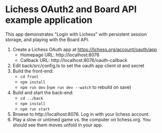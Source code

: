 # Lichess OAuth2 and Board API example application

This app demonstrates "Login with Lichess"
with persistent session storage,
and playing with the Board API.

1. Create a Lichess OAuth app at https://lichess.org/account/oauth/app
   - Homepage URL: http://localhost:8076
   - Callback URL: http://localhost:8076/oauth-callback
2. Edit back/src/config.ts to set the oauth app client id and secret
3. Build the front-end:
   - `cd front`
   - `npm install`
   - `npm run dev` (`npm run dev --watch` to rebuild on save)
4. Build and start the back-end:
   - `cd ../back`
   - `npm install`
   - `npm run start`
5. Browse to http://localhost:8076. Log in with your lichess account.
6. Play a slow or untimed game vs. the computer on lichess.org. You should see them moves unfold in your app.
